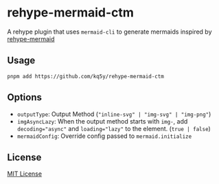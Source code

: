 # rehype-mermaid-ctm

A rehype plugin that uses `mermaid-cli` to generate mermaids inspired by [rehype-mermaid](https://github.com/remcohaszing/rehype-mermaid/)

## Usage

```shell
pnpm add https://github.com/kq5y/rehype-mermaid-ctm
```

## Options

- `outputType`: Output Method (`"inline-svg" | "img-svg" | "img-png"`)
- `imgAsyncLazy`: When the output method starts with `img-`, add `decoding="async"` and `loading="lazy"` to the element. (`true | false`)
- `mermaidConfig`: Override config passed to `mermaid.initialize`

## License

[MIT License](LICENSE)
